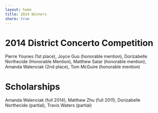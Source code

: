 ```yaml
---
layout: home
title: 2014 Winners
share: true
---
```


# 2014 District Concerto Competition
Pierre Younes (1st place), 
Joyce Guo (honorable mention), 
Dorizabelle Northecide (Honorable Mention), 
Matthew Satar (honorable mention), 
Amanda Walenciak (2nd place), 
Tom McGuire (honorable mention)

# Scholarships
Amanda Walenciak (full 2014), 
Matthew Zhu (full 2011), 
Dorizabelle Northecide (partial), 
Travis Waters (partial)

